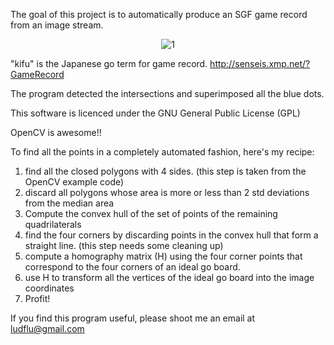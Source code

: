 The goal of this project is to automatically produce an SGF game record from an image stream.


<center>
<img src="http://dl.dropbox.com/u/7391714/goodsq.jpg" alt="1">
</center>


"kifu" is the Japanese go term for game record. http://senseis.xmp.net/?GameRecord

The program detected the intersections and superimposed all the blue dots.

This software is licenced under the GNU General Public License (GPL)

OpenCV is awesome!!


To find all the points in a completely automated fashion, here's my recipe:

1. find all the closed polygons with 4 sides. (this step is taken from the OpenCV example code)
2. discard all polygons whose area is more or less than 2 std deviations from the median area
3. Compute the convex hull of the set of points of the remaining quadrilaterals
4. find the four corners by discarding points in the convex hull that form a straight line. (this step needs some cleaning up)
5. compute a homography matrix (H) using the four corner points that correspond to the four corners of an ideal go board.
6. use H to transform all the vertices of the ideal go board into the image coordinates
7. Profit!


If you find this program useful, please shoot me an email at ludflu@gmail.com

